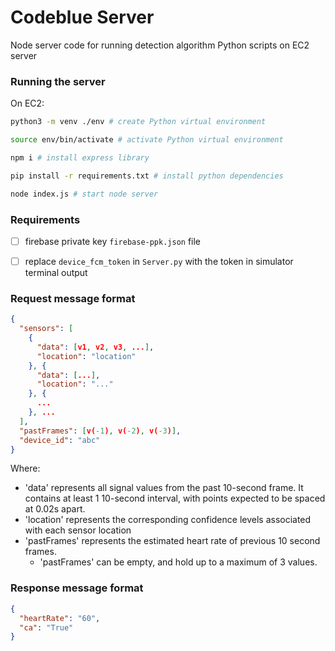 # Codeblue Server

Node server code for running detection algorithm Python scripts on EC2 server

### Running the server
On EC2: 
```bash
python3 -m venv ./env # create Python virtual environment

source env/bin/activate # activate Python virtual environment

npm i # install express library

pip install -r requirements.txt # install python dependencies

node index.js # start node server
```

### Requirements
- [ ] firebase private key `firebase-ppk.json` file
- [ ] replace `device_fcm_token` in `Server.py` with the token in simulator terminal output 


### Request message format
```json
{
  "sensors": [
    {
      "data": [v1, v2, v3, ...],
      "location": "location"
    }, {
      "data": [...],
      "location": "..."
    }, {
      ...
    }, ...
  ],
  "pastFrames": [v(-1), v(-2), v(-3)],
  "device_id": "abc"
} 
```
Where:
- 'data' represents all signal values from the past 10-second frame. It contains at least 1 10-second interval, with points expected to be spaced at 0.02s apart.
- 'location' represents the corresponding confidence levels associated with each sensor location
- 'pastFrames' represents the estimated heart rate of previous 10 second frames.
    - 'pastFrames' can be empty, and hold up to a maximum of 3 values.

### Response message format
```json
{
  "heartRate": "60",
  "ca": "True"
} 
```
